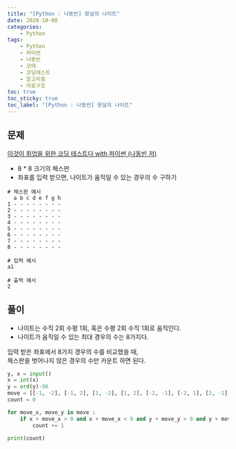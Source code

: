 ```yaml
---
title: "[Python : 나동빈] 왕실의 나이트"
date: 2020-10-08
categories:
    - Python
tags:
    - Python
    - 파이썬
    - 나동빈
    - 코테
    - 코딩테스트
    - 알고리즘
    - 자료구조
toc: true
toc_sticky: true
toc_label: "[Python : 나동빈] 왕실의 나이트"
---
```

## 문제
[이것이 취업을 위한 코딩 테스트다 with 파이썬 (나동빈 저)](https://youtu.be/2zjoKjt97vQ?list=PLRx0vPvlEmdAghTr5mXQxGpHjWqSz0dgC&t=2818)  
  
- 8 * 8 크기의 체스판
- 좌표를 입력 받으면, 나이트가 움직일 수 있는 경우의 수 구하기

```
# 체스판 예시
  a b c d e f g h
1 - - - - - - - -
2 - - - - - - - -
3 - - - - - - - -
4 - - - - - - - -
5 - - - - - - - -
6 - - - - - - - -
7 - - - - - - - -
8 - - - - - - - -

# 입력 예시
a1

# 출력 예시
2
```

## 풀이
- 나이트는 수직 2회 수평 1회, 혹은 수평 2회 수직 1회로 움직인다.
- 나이트가 움직일 수 있는 최대 경우의 수는 8가지다.

입력 받은 좌표에서 8가지 경우의 수를 비교했을 때,  
체스판을 벗어나지 않은 경우의 수만 카운트 하면 된다.  

```python
y, x = input()
x = int(x)
y = ord(y)-96
move = [[-1, -2], [-1, 2], [1, -2], [1, 2], [-2, -1], [-2, 1], [2, -1], [2, 1]]
count = 0

for move_x, move_y in move :
    if x + move_x > 0 and x + move_x < 9 and y + move_y > 0 and y + move_y < 9 :
        count += 1

print(count)
```
